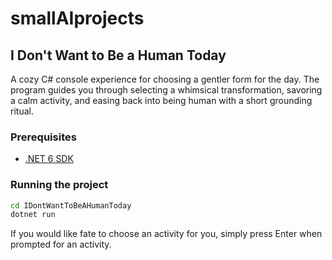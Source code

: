 # smallAIprojects

## I Don't Want to Be a Human Today

A cozy C# console experience for choosing a gentler form for the day. The
program guides you through selecting a whimsical transformation, savoring a calm
activity, and easing back into being human with a short grounding ritual.

### Prerequisites

- [.NET 6 SDK](https://dotnet.microsoft.com/en-us/download)

### Running the project

```bash
cd IDontWantToBeAHumanToday
dotnet run
```

If you would like fate to choose an activity for you, simply press Enter when
prompted for an activity.
